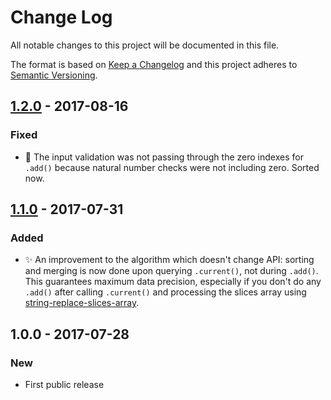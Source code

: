 # Change Log
All notable changes to this project will be documented in this file.

The format is based on [Keep a Changelog](http://keepachangelog.com/)
and this project adheres to [Semantic Versioning](http://semver.org/).

## [1.2.0] - 2017-08-16
### Fixed
- 🔧 The input validation was not passing through the zero indexes for `.add()` because natural number checks were not including zero. Sorted now.

## [1.1.0] - 2017-07-31
### Added
- ✨ An improvement to the algorithm which doesn't change API: sorting and merging is now done upon querying `.current()`, not during `.add()`. This guarantees maximum data precision, especially if you don't do any `.add()` after calling `.current()` and processing the slices array using [string-replace-slices-array](https://github.com/codsen/string-replace-slices-array).

## 1.0.0 - 2017-07-28
### New
- First public release

[1.2.0]: https://github.com/codsen/string-slices-array-push/compare/v1.1.0...v1.2.0
[1.1.0]: https://github.com/codsen/string-slices-array-push/compare/v1.0.0...v1.1.0
